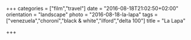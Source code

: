 +++
categories = ["film","travel"]
date = "2016-08-18T21:02:50+02:00"
orientation = "landscape"
photo = "2016-08-18-la-lapa"
tags = ["venezuela","choroní","black & white","ilford","delta 100"]
title = "La Lapa"

+++

